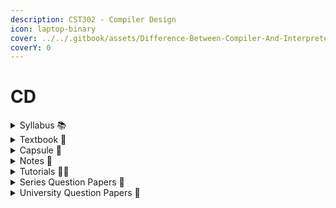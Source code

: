 ```yaml
---
description: CST302 - Compiler Design
icon: laptop-binary
cover: ../../.gitbook/assets/Difference-Between-Compiler-And-Interpreter-In-Java.jpg
coverY: 0
---
```


# CD

<details>

<summary>Syllabus 📚 </summary>

[CST302](https://drive.google.com/file/d/1e9Qw3OBd-6J6HNeG4o5Su8IemiUa3-4w/view?usp=sharing) 👈

</details>

<details>

<summary>Textbook 📖</summary>

[CD Textbook](https://drive.google.com/drive/folders/1FFT9Dh78zvQIbRKo35_ilzxIqCnNP3M2?usp=drive_link) 👈

</details>

<details>

<summary>Capsule 💊</summary>

[CD Short Notes](https://drive.google.com/drive/folders/1fjG9KuJwHACmle3V9buaHOzf1VdGOXIJ?usp=drive_link) 👈

</details>

<details>

<summary>Notes 📒</summary>

[CD Notes](https://drive.google.com/drive/folders/1zJWaQQy1mcNvWS6TQLITahQ3Bfi0UYQp?usp=drive_link) 👈

</details>

<details>

<summary>Tutorials 🧑‍🏫</summary>

[Geeks for Geeks - Compiler Design Tutorial](https://www.geeksforgeeks.org/compiler-design-tutorials/) 👈

</details>

<details>

<summary>Series Question Papers 📃</summary>

[CD Series QPs](https://drive.google.com/drive/folders/1du3Ay42gdIxXxeTwQI6eXyLRi3xtnzLu?usp=drive_link) 👈

</details>

<details>

<summary>University Question Papers 📄</summary>

[CD PYQs](https://drive.google.com/drive/folders/1AUos1x1JE3TXd9sMVZfOBdrZdGzqtupo?usp=drive_link) 👈

</details>
